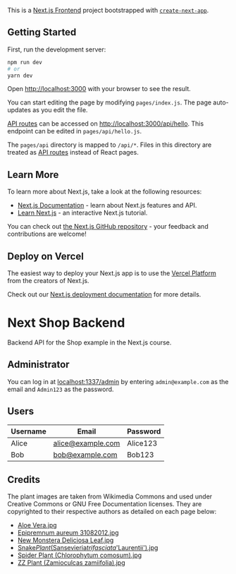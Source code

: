 This is a [Next.js Frontend](https://nextjs.org/) project bootstrapped with [`create-next-app`](https://github.com/vercel/next.js/tree/canary/packages/create-next-app).

## Getting Started

First, run the development server:

```bash
npm run dev
# or
yarn dev
```

Open [http://localhost:3000](http://localhost:3000) with your browser to see the result.

You can start editing the page by modifying `pages/index.js`. The page auto-updates as you edit the file.

[API routes](https://nextjs.org/docs/api-routes/introduction) can be accessed on [http://localhost:3000/api/hello](http://localhost:3000/api/hello). This endpoint can be edited in `pages/api/hello.js`.

The `pages/api` directory is mapped to `/api/*`. Files in this directory are treated as [API routes](https://nextjs.org/docs/api-routes/introduction) instead of React pages.

## Learn More

To learn more about Next.js, take a look at the following resources:

- [Next.js Documentation](https://nextjs.org/docs) - learn about Next.js features and API.
- [Learn Next.js](https://nextjs.org/learn) - an interactive Next.js tutorial.

You can check out [the Next.js GitHub repository](https://github.com/vercel/next.js/) - your feedback and contributions are welcome!

## Deploy on Vercel

The easiest way to deploy your Next.js app is to use the [Vercel Platform](https://vercel.com/new?utm_medium=default-template&filter=next.js&utm_source=create-next-app&utm_campaign=create-next-app-readme) from the creators of Next.js.

Check out our [Next.js deployment documentation](https://nextjs.org/docs/deployment) for more details.

# Next Shop Backend

Backend API for the Shop example in the Next.js course.

## Administrator

You can log in at [localhost:1337/admin](http://localhost:1337/admin/)
by entering `admin@example.com` as the email and `Admin123` as the password.

## Users

| Username | Email             | Password |
| -------- | ----------------- | -------- |
| Alice    | alice@example.com | Alice123 |
| Bob      | bob@example.com   | Bob123   |

## Credits

The plant images are taken from Wikimedia Commons and used under Creative Commons or GNU Free Documentation licenses. They are copyrighted to their respective authors as detailed on each page below:

- [Aloe Vera.jpg](https://commons.wikimedia.org/wiki/File:Aloe_Vera.jpg)
- [Epipremnum aureum 31082012.jpg](https://commons.wikimedia.org/wiki/File:Epipremnum_aureum_31082012.jpg)
- [New Monstera Deliciosa Leaf.jpg](https://commons.wikimedia.org/wiki/File:New_Monstera_Deliciosa_Leaf.jpg)
- [Snake*Plant*(Sansevieria*trifasciata*'Laurentii').jpg](<https://commons.wikimedia.org/wiki/File:Snake_Plant_(Sansevieria_trifasciata_%27Laurentii%27).jpg>)
- [Spider Plant (Chlorophytum comosum).jpg](<https://commons.wikimedia.org/wiki/File:Spider_Plant_(Chlorophytum_comosum).jpg>)
- [ZZ Plant (Zamioculcas zamiifolia).jpg](<https://commons.wikimedia.org/wiki/File:ZZ_Plant_(Zamioculcas_zamiifolia).jpg>)
